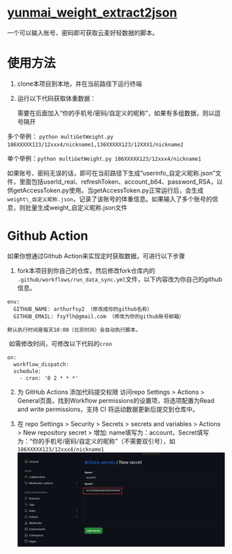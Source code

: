 # [yunmai_weight_extract2json](https://github.com/arthurfsy2/yunmai_weight_extract2json/tree/main)

一个可以输入账号、密码即可获取云麦好轻数据的脚本。

# 使用方法

1. clone本项目到本地，并在当前路径下运行终端
2. 运行以下代码获取体重数据：

   需要在后面加入“你的手机号/密码/自定义的昵称”，如果有多组数据，则以逗号隔开

多个举例： `python multiGetWeight.py 186XXXXX123/12xxx4/nickname1,136XXXXX123/12XXX1/nickname2`

单个举例：`python multiGetWeight.py 186XXXXX123/12xxx4/nickname1`

如果账号、密码无误的话，即可在当前路径下生成“userinfo\_自定义昵称.json”文件，里面包括userId_real、refreshToken、account_b64、password_RSA，以供getAccessToken.py使用。当getAccessToken.py正常运行后，会生成`weight\_自定义昵称.json`，记录了该账号的体重信息。如果输入了多个账号的信息，则批量生成weight\_自定义昵称.json文件

# Github Action

如果你想通过Github Action来实现定时获取数据，可进行以下步骤

1. fork本项目到你自己的仓库，然后修改fork仓库内的 `.github/workflows/run_data_sync.yml`文件，以下内容改为你自己的github信息。

```
env:
  GITHUB_NAME: arthurfsy2 （修改成你的github名称）
  GITHUB_EMAIL: fsyflh@gmail.com （修改为你的github账号邮箱）
```
 	默认执行时间是每天10:00（北京时间）会自动执行脚本。

​	如需修改时间，可修改以下代码的`cron`

```
on:
  workflow_dispatch:
  schedule:
    - cron: '0 2 * * *'
```



2. 为 GitHub Actions 添加代码提交权限 访问repo  Settings > Actions > General页面，找到Workflow permissions的设置项，将选项配置为Read and write permissions，支持 CI 将运动数据更新后提交到仓库中。

3. 在 repo Settings > Security > Secrets > secrets and variables > Actions  > New repository secret > 增加:
   name填写为：account，Secret填写为：“你的手机号/密码/自定义的昵称”（不需要双引号），如`186XXXXX123/12xxx4/nickname1`
   ![](/img/添加变量.png)

   